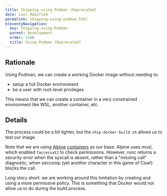 ```yaml
---
title: Shipping using Podman (Deprecated)
date: Last Modified 
permalink: shipping-using-podman.html
eleventyNavigation:
  key: Shipping-using-Podman
  parent: Development
  order: 1140
  title: Using Podman (Deprecated)
---
```

## Rationale

Using Podman, we can create a working Docker image without needing to:
- setup a full Docker environment
- be a user with root-level privileges

This means that we can create a container in a very constrained environment like WSL, another container, etc.

## Details

The process could be a bit lighter, but the `ship-docker-build.sh` allows us to test our image.

Note that we are using [Alpine](https://hub.docker.com/_/golang) [containers](https://hub.docker.com/layers/golang/library/golang/alpine/images/sha256-3ea297170a6a51786d61cbdc48f0b75a1d2f43ee836223a9daf4568bd55b0279) as our base. Alpine uses musl, which enabled `faccessat2` to check permissions. However, runc returns a security error when the syscall is absent, rather than a "missing call" diagnostic, when seccomp (yet another character in this game of Clue!) blocks the call.

Long story short: we are working around this limitation by creating and using a more permissive policy. This is something that Docker would not allow us to do during the build process.
